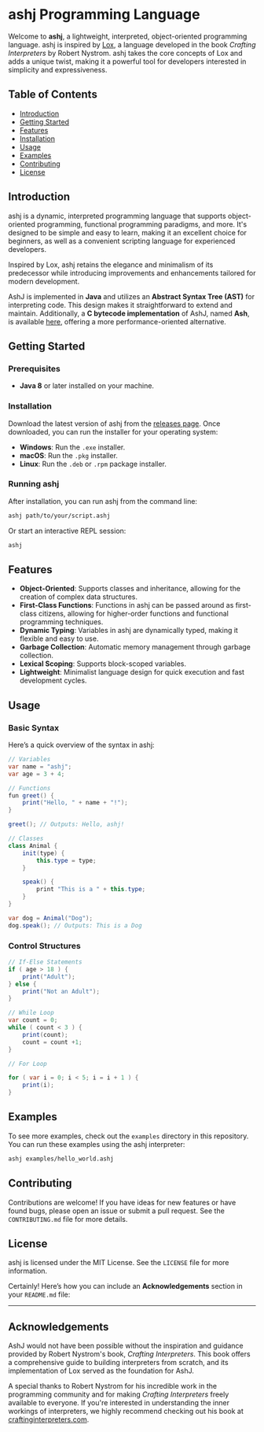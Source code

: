 # ashj Programming Language

Welcome to **ashj**, a lightweight, interpreted, object-oriented programming language. ashj is inspired
by [Lox](http://www.craftinginterpreters.com/), a language developed in the book *Crafting Interpreters* by Robert
Nystrom. ashj takes the core concepts of Lox and adds a unique twist, making it a powerful tool for developers
interested in simplicity and expressiveness.

## Table of Contents

- [Introduction](#introduction)
- [Getting Started](#getting-started)
- [Features](#features)
- [Installation](#installation)
- [Usage](#usage)
- [Examples](#examples)
- [Contributing](#contributing)
- [License](#license)

## Introduction

ashj is a dynamic, interpreted programming language that supports object-oriented programming, functional programming
paradigms, and more. It's designed to be simple and easy to learn, making it an excellent choice for beginners, as well
as a convenient scripting language for experienced developers.

Inspired by Lox, ashj retains the elegance and minimalism of its predecessor while introducing improvements and
enhancements tailored for modern development.

AshJ is implemented in **Java** and utilizes an **Abstract Syntax Tree (AST)** for interpreting code. This design makes
it straightforward to extend and maintain. Additionally, a **C bytecode implementation** of AshJ, named **Ash**, is
available [here](https://github.com/yahyafati/ash-lang), offering a more performance-oriented alternative.

## Getting Started

### Prerequisites

- **Java 8** or later installed on your machine.

### Installation

Download the latest version of ashj from the [releases page](https://github.com/yahyafati/ashj-lang/releases). Once
downloaded, you can run the installer for your operating system:

- **Windows**: Run the `.exe` installer.
- **macOS**: Run the `.pkg` installer.
- **Linux**: Run the `.deb` or `.rpm` package installer.

### Running ashj

After installation, you can run ashj from the command line:

```bash
ashj path/to/your/script.ashj
```

Or start an interactive REPL session:

```bash
ashj
```

## Features

- **Object-Oriented**: Supports classes and inheritance, allowing for the creation of complex data structures.
- **First-Class Functions**: Functions in ashj can be passed around as first-class citizens, allowing for higher-order
  functions and functional programming techniques.
- **Dynamic Typing**: Variables in ashj are dynamically typed, making it flexible and easy to use.
- **Garbage Collection**: Automatic memory management through garbage collection.
- **Lexical Scoping**: Supports block-scoped variables.
- **Lightweight**: Minimalist language design for quick execution and fast development cycles.

## Usage

### Basic Syntax

Here’s a quick overview of the syntax in ashj:

```java
// Variables
var name = "ashj";
var age = 3 + 4;

// Functions
fun greet() {
    print("Hello, " + name + "!");
}

greet(); // Outputs: Hello, ashj!

// Classes
class Animal {
    init(type) {
        this.type = type;
    }

    speak() {
        print "This is a " + this.type;
    }
}

var dog = Animal("Dog");
dog.speak(); // Outputs: This is a Dog
```

### Control Structures

```java
// If-Else Statements
if ( age > 18 ) {
    print("Adult");
} else {
    print("Not an Adult");
}

// While Loop
var count = 0;
while ( count < 3 ) {
    print(count);
    count = count +1;
}

// For Loop

for ( var i = 0; i < 5; i = i + 1 ) {
    print(i);
}
```

## Examples

To see more examples, check out the `examples` directory in this repository. You can run these examples using the ashj
interpreter:

```bash
ashj examples/hello_world.ashj
```

## Contributing

Contributions are welcome! If you have ideas for new features or have found bugs, please open an issue or submit a pull
request. See the `CONTRIBUTING.md` file for more details.

## License

ashj is licensed under the MIT License. See the `LICENSE` file for more information.

Certainly! Here’s how you can include an **Acknowledgements** section in your `README.md` file:

---

## Acknowledgements

AshJ would not have been possible without the inspiration and guidance provided by Robert Nystrom's book, *Crafting
Interpreters*. This book offers a comprehensive guide to building interpreters from scratch, and its implementation of
Lox served as the foundation for AshJ.

A special thanks to Robert Nystrom for his incredible work in the programming community and for making *Crafting
Interpreters* freely available to everyone. If you're interested in understanding the inner workings of interpreters, we
highly recommend checking out his book at [craftinginterpreters.com](http://www.craftinginterpreters.com/).